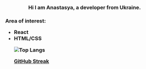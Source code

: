 <h3 align="center">Hi I am Anastasya, a developer from Ukraine.
  
  <h3 > Area of interest:
    <ul> 
   <li> React
     <li>HTML/CSS
      


  ![Top Langs](https://github-readme-stats.vercel.app/api/top-langs/?username=anasty223&layout=compact)


[GitHub Streak](https://github-readme-streak-stats.herokuapp.com/?user=anasty223)
  

  
  
